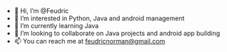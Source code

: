 - 👋 Hi, I’m @Feudric
- 👀 I’m interested in Python, Java and android management
- 🌱 I’m currently learning Java
- 💞️ I’m looking to collaborate on Java projects and android app building
- 📫 You can reach me at feudricnorman@gmail.com

<!---
Feudric/Feudric is a ✨ special ✨ repository because its `README.md` (this file) appears on your GitHub profile.
You can click the Preview link to take a look at your changes.
--->

